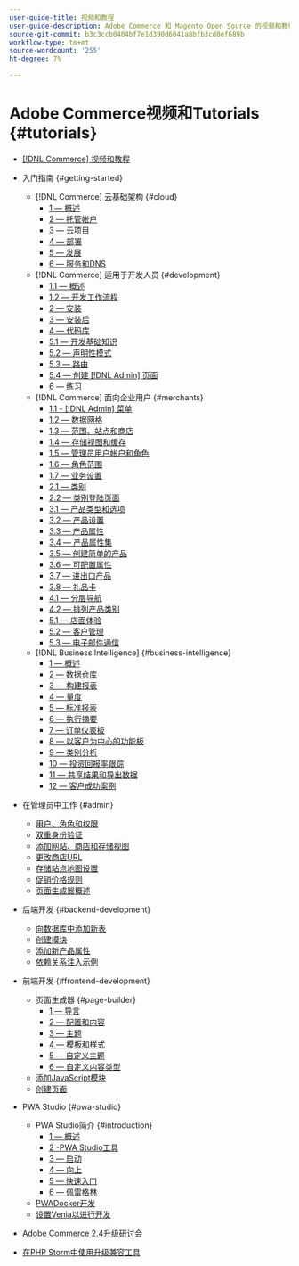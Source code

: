 ```yaml
---
user-guide-title: 视频和教程
user-guide-description: Adobe Commerce 和 Magento Open Source 的视频和教程集合。
source-git-commit: b3c3ccb0404bf7e1d390d6041a8bfb3cd0ef689b
workflow-type: tm+mt
source-wordcount: '255'
ht-degree: 7%

---
```



# Adobe Commerce视频和Tutorials {#tutorials}

+ [[!DNL Commerce] 视频和教程](overview.md)

+ 入门指南 {#getting-started}
   + [!DNL Commerce] 云基础架构 {#cloud}
      + [1 — 概述](./cloud/1-overview.md)
      + [2 — 托管帐户](./cloud/2-accounts.md)
      + [3 — 云项目](./cloud/3-projects.md)
      + [4 — 部署](./cloud/4-deployment.md)
      + [5 — 发展](./cloud/5-dev-config.md)
      + [6 — 服务和DNS](./cloud/6-launch.md)
   + [!DNL Commerce] 适用于开发人员 {#development}
      + [1.1 — 概述](./developer/backend-1-1-overview.md)
      + [1.2 — 开发工作流程](./developer/backend-1-2-workflow.md)
      + [2 — 安装](./developer/backend-2-install.md)
      + [3 — 安装后](./developer/backend-3-post-install.md)
      + [4 — 代码库](./developer/backend-4-code-base.md)
      + [5.1 — 开发基础知识](./developer/backend-5-1-dev-basics.md)
      + [5.2 — 声明性模式](./developer/backend-5-2-declarative-schema.md)
      + [5.3 — 路由](./developer/backend-5-3-routing.md)
      + [5.4 — 创建 [!DNL Admin] 页面](./developer/backend-5-4-admin-page.md)
      + [6 — 练习](./developer/backend-6-practice.md)
   + [!DNL Commerce] 面向企业用户 {#merchants}
      + [1.1 - [!DNL Admin] 菜单](./merchant/introduction/1-1-menus.md)
      + [1.2 — 数据网格](./merchant/introduction/1-2-data-grids.md)
      + [1.3 — 范围、站点和商店](./merchant/introduction/1-3-apps-scopes-sites-stores.md)
      + [1.4 — 存储视图和缓存](./merchant/introduction/1-4-store-views-cache.md)
      + [1.5 — 管理员用户帐户和角色](./merchant/introduction/1-5-users-roles.md)
      + [1.6 — 角色范围](./merchant/introduction/1-6-role-scopes.md)
      + [1.7 — 业务设置](./merchant/introduction/1-7-business-settings.md)
      + [2.1 — 类别](./merchant/introduction/2-1-categories.md)
      + [2.2 — 类别登陆页面](./merchant/introduction/2-2-category-landing-page.md)
      + [3.1 — 产品类型和选项](./merchant/introduction/3-1-product-types-options.md)
      + [3.2 — 产品设置](./merchant/introduction/3-2-product-settings.md)
      + [3.3 — 产品属性](./merchant/introduction/3-3-product-attributes.md)
      + [3.4 — 产品属性集](./merchant/introduction/3-4-product-attribute-sets.md)
      + [3.5 — 创建简单的产品](./merchant/introduction/3-5-create-simple-product.md)
      + [3.6 — 可配置属性](./merchant/introduction/3-6-configurable-attributes.md)
      + [3.7 — 进出口产品](./merchant/introduction/3-7-import-export-products.md)
      + [3.8 — 礼品卡](./merchant/introduction/3-8-gift-cards.md)
      + [4.1 — 分层导航](./merchant/introduction/4-1-layered-navigation.md)
      + [4.2 — 排列产品类别](./merchant/introduction/4-2-arrange-product-categories.md)
      + [5.1 — 店面体验](./merchant/introduction/5-1-storefront-experience.md)
      + [5.2 — 客户管理](./merchant/introduction/5-2-customer-management.md)
      + [5.3 — 电子邮件通信](./merchant/introduction/5-3-store-communications.md)
   + [!DNL Business Intelligence] {#business-intelligence}
      + [1 — 概述](./merchant/business-intelligence/1-overview.md)
      + [2 — 数据仓库](./merchant/business-intelligence/2-data-warehousing.md)
      + [3 — 构建报表](./merchant/business-intelligence/3-build-reports.md)
      + [4 — 量度](./merchant/business-intelligence/4-metrics.md)
      + [5 — 标准报表](./merchant/business-intelligence/5-standard-reports.md)
      + [6 — 执行摘要](./merchant/business-intelligence/6-executive-summary-dashboard.md)
      + [7 — 订单仪表板](./merchant/business-intelligence/7-orders-dashboard.md)
      + [8 — 以客户为中心的功能板](./merchant/business-intelligence/8-customer-focused-dashboards.md)
      + [9 — 类别分析](./merchant/business-intelligence/9-category-analysis.md)
      + [10 — 投资回报率跟踪](./merchant/business-intelligence/10-roi-tracking.md)
      + [11 — 共享结果和导出数据](./merchant/business-intelligence/11-share-results-export-data.md)
      + [12 — 客户成功案例](./merchant/business-intelligence/12-customer-success.md)

+ 在管理员中工作 {#admin}
   + [用户、角色和权限](./merchant/users-roles-permissions.md)
   + [双重身份验证](./merchant/two-factor-authentication.md)
   + [添加网站、商店和存储视图](./merchant/add-websites-stores-views.md)
   + [更改商店URL](./merchant/change-store-url.md)
   + [存储站点地图设置](./merchant/site-map-setup.md)
   + [促销价格规则](./merchant/promotions-price-rules.md)
   + [页面生成器概述](./merchant/page-builder-overview.md)

+ 后端开发 {#backend-development}
   + [向数据库中添加新表](./developer/add-new-db-table.md)
   + [创建模块](developer/create-module.md)
   + [添加新产品属性](./developer/add-product-attribute.md)
   + [依赖关系注入示例](./developer/dependency-injection.md)

+ 前端开发 {#frontend-development}
   + 页面生成器 {#page-builder}
      + [1 — 导言](./developer/page-builder/1-intro-case-studies.md)
      + [2 — 配置和内容](./developer/page-builder/2-config-create-content.md)
      + [3 — 主题](./developer/page-builder/3-themes.md)
      + [4 — 模板和样式](./developer/page-builder/4-admin-templates-apply-styles.md)
      + [5 — 自定义主题](./developer/page-builder/5-customize-theme.md)
      + [6 — 自定义内容类型](developer/page-builder/6-custom-content-types.md)
   + [添加JavaScript模块](developer/add-javascript-module.md)
   + [创建页面](developer/create-new-page.md)

+ PWA Studio {#pwa-studio}
   + PWA Studio简介 {#introduction}
      + [1 — 概述](./pwa/introduction/1-overview.md)
      + [2 -PWA Studio工具](./pwa/introduction/2-pwa-studio-tools.md)
      + [3 — 启动](pwa/introduction/3-launch.md)
      + [4 — 向上](./pwa/introduction/4-upward.md)
      + [5 — 快速入门](./pwa/introduction/5-getting-started.md)
      + [6 — 佩雷格林](./pwa/introduction/6-peregrine.md)
   + [PWADocker开发](./pwa/pwa-docker-development.md)
   + [设置Venia以进行开发](pwa/set-up-venia-for-dev.md)

+ [Adobe Commerce 2.4升级研讨会](./upgrade-workshop.md)
+ [在PHP Storm中使用升级兼容工具](./upgrade/uct-phpstorm.md)
